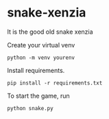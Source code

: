 # snake-xenzia
It is the good old snake xenzia

Create your virtual venv
```
python -m venv yourenv
```
Install requirements.
```
pip install -r requirements.txt
```
To start the game, run
```
python snake.py
```

